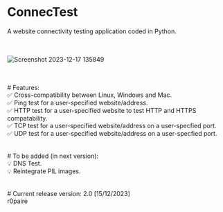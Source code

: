 # ConnecTest
A website connectivity testing application coded in Python. <br> <br>
<br>

![Screenshot 2023-12-17 135849](https://github.com/r0paire/ConnecTest/assets/74907102/c6dd42ca-e534-43b1-bee7-0329f093be68)

<br>
<br>
# Features:<br>
✅ Cross-compatibility between Linux, Windows and Mac.<br>
✅ Ping test for a user-specified website/address.<br>
✅ HTTP test for a user-specified website to test HTTP and HTTPS compatability.<br>
✅ TCP test for a user-specified website/address on a user-specfied port.<br>
✅ UDP test for a user-specified website/address on a user-specfied port.<br>
<br>
<br>
# To be added (in next version):<br>
💡 DNS Test.<br>
💡 Reintegrate PIL images.<br>
<br>
<br>
# Current release version: 2.0 [15/12/2023]<br>
r0paire
